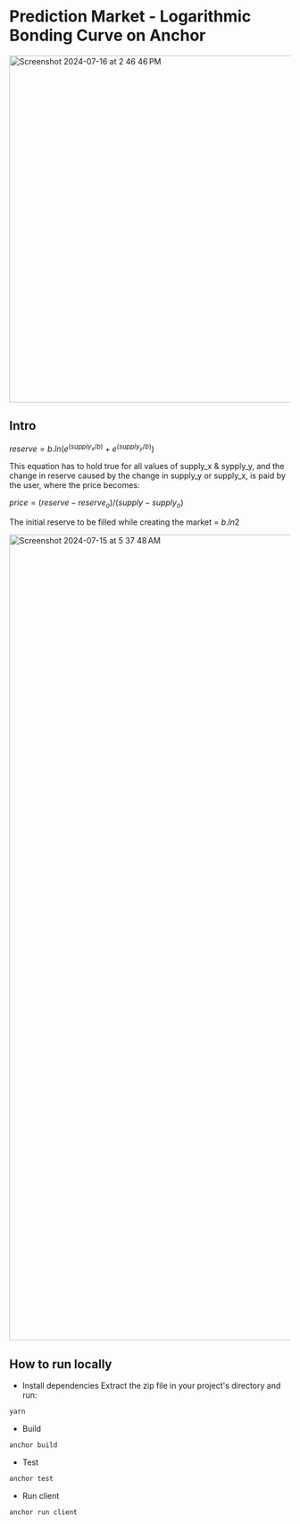 # Prediction Market - Logarithmic Bonding Curve on Anchor


<img width="620" alt="Screenshot 2024-07-16 at 2 46 46 PM" src="https://github.com/user-attachments/assets/60a4a97c-221b-40b0-85f3-732adbcb3ec1">

## Intro

$`reserve = b.ln(e^(supply_x/b)+e^(supply_y/b))`$


This equation has to hold true for all values of supply_x & sypply_y, and the change in reserve caused by the change in supply_y or supply_x, is paid by the user, where the price becomes:


$`price = (reserve - reserve_o)/(supply - supply_o)`$


The initial reserve to be filled while creating the market = $`b.ln2`$


<img width="1440" alt="Screenshot 2024-07-15 at 5 37 48 AM" src="https://github.com/user-attachments/assets/a48fd567-e082-4bc5-8907-d38ddc57fec7">



## How to run locally

- Install dependencies
Extract the zip file in your project's directory and run:

```bash
yarn
```

- Build

```bash
anchor build
```

- Test

```bash
anchor test
```

- Run client

```bash
anchor run client
```

